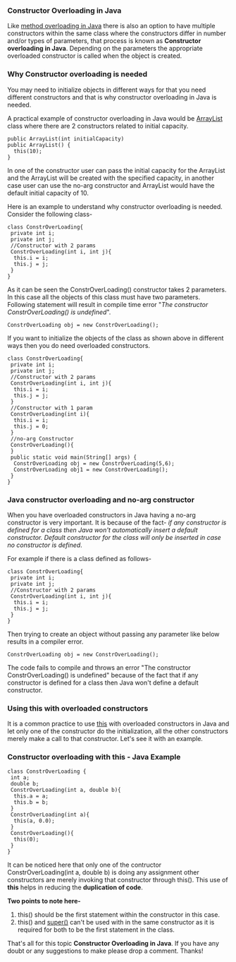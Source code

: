 ### Constructor Overloading in Java

Like [method overloading in Java](https://www.netjstech.com/2015/04/method-overloading-in-java.html) there is also an option to have multiple constructors within the same class where the constructors differ in number and/or types of parameters, that process is known as **Constructor overloading in Java**. Depending on the parameters the appropriate overloaded constructor is called when the object is created.

### Why Constructor overloading is needed

You may need to initialize objects in different ways for that you need different constructors and that is why constructor overloading in Java is needed.

A practical example of constructor overloading in Java would be [ArrayList](https://www.netjstech.com/2015/09/arraylist-in-java.html) class where there are 2 constructors related to initial capacity.

```
public ArrayList(int initialCapacity)
public ArrayList() {
  this(10);
}
```

In one of the constructor user can pass the initial capacity for the ArrayList and the ArrayList will be created with the specified capacity, in another case user can use the no-arg constructor and ArrayList would have the default initial capacity of 10.

Here is an example to understand why constructor overloading is needed. Consider the following class-

```
class ConstrOverLoading{
 private int i;
 private int j;
 //Constructor with 2 params
 ConstrOverLoading(int i, int j){
  this.i = i;
  this.j = j;
 }
}  
```

As it can be seen the ConstrOverLoading() constructor takes 2 parameters. In this case all the objects of this class must have two parameters. Following statement will result in compile time error "*The constructor ConstrOverLoading() is undefined*".

```
ConstrOverLoading obj = new ConstrOverLoading();
```

If you want to initialize the objects of the class as shown above in different ways then you do need overloaded constructors.

```
class ConstrOverLoading{
 private int i;
 private int j;
 //Constructor with 2 params
 ConstrOverLoading(int i, int j){
  this.i = i;
  this.j = j;
 }
 //Constructor with 1 param
 ConstrOverLoading(int i){
  this.i = i;
  this.j = 0;
 }
 //no-arg Constructor
 ConstrOverLoading(){
 }
 public static void main(String[] args) {
  ConstrOverLoading obj = new ConstrOverLoading(5,6);
  ConstrOverLoading obj1 = new ConstrOverLoading();
 }
}  
```

### Java constructor overloading and no-arg constructor

When you have overloaded constructors in Java having a no-arg constructor is very important. It is because of the fact- *if any constructor is defined for a class then Java won't automatically insert a default constructor. Default constructor for the class will only be inserted in case no constructor is defined*.

For example if there is a class defined as follows-

```
class ConstrOverLoading{
 private int i;
 private int j;
 //Constructor with 2 params
 ConstrOverLoading(int i, int j){
  this.i = i;
  this.j = j;
 }
}  
```

Then trying to create an object without passing any parameter like below results in a compiler error.

```
ConstrOverLoading obj = new ConstrOverLoading();
```

The code fails to compile and throws an error "The constructor ConstrOverLoading() is undefined" because of the fact that if any constructor is defined for a class then Java won't define a default constructor.

### Using this with overloaded constructors

It is a common practice to use [this](https://www.netjstech.com/2015/04/this-in-java.html) with overloaded constructors in Java and let only one of the constructor do the initialization, all the other constructors merely make a call to that constructor. Let's see it with an example.

### Constructor overloading with this - Java Example

```
class ConstrOverLoading {
 int a;
 double b;
 ConstrOverLoading(int a, double b){
  this.a = a;
  this.b = b;
 }
 ConstrOverLoading(int a){
  this(a, 0.0);
 }
 ConstrOverLoading(){
  this(0);
 }
}
```

It can be noticed here that only one of the contructor ConstrOverLoading(int a, double b) is doing any assignment other constructors are merely invoking that constructor through this(). This use of **this** helps in reducing the **duplication of code**.

**Two points to note here-**

1. this() should be the first statement within the constructor in this case.
2. this() and [super()](https://www.netjstech.com/2015/04/super-in-java.html) can't be used with in the same constructor as it is required for both to be the first statement in the class.

That's all for this topic **Constructor Overloading in Java**. If you have any doubt or any suggestions to make please drop a comment. Thanks!